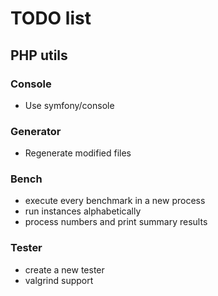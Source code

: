 # TODO list

## PHP utils

### Console
- Use symfony/console

### Generator
- Regenerate modified files

### Bench
- execute every benchmark in a new process
- run instances alphabetically
- process numbers and print summary results

### Tester
- create a new tester
- valgrind support